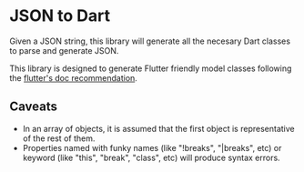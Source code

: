 # JSON to Dart
Given a JSON string, this library will generate all the necesary Dart classes to parse and generate JSON.

This library is designed to generate Flutter friendly model classes following the [flutter's doc recommendation](https://flutter.io/json/#serializing-json-manually-using-dartconvert).
## Caveats 
- In an array of objects, it is assumed that the first object is representative of the rest of them.
- Properties named with funky names (like "!breaks", "|breaks", etc) or keyword (like "this", "break", "class", etc) will produce syntax errors.

